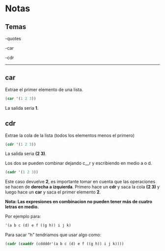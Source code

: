 # Notas

## Temas
-quotes

-car

-cdr

*** 

## car
Extrae el primer elemento de una lista.

```lisp
(car '(1 2 3))
```

La salida seria **1**.

## cdr
Extrae la cola de la lista (todos los elementos menos el primero)

```lisp
(cdr '(1 2 3))
```

La salida seria **(2 3)**.

Los dos se pueden combinar dejando c__r y escribiendo en medio a o d.

```lisp
(cadr '(1 2 3))
```
Este caso devuelve **2**, es importante tomar en cuenta que las operaciones se hacen de **derecha a izquierda**.
Primero hace un **cdr** y saca la cola **(2 3)** y luego hace un **car** y saca el primer elemento **2**.

**Nota: Las expresiones en combinacion no pueden tener más de cuatro letras en medio.**

Por ejemplo para:
```lisp
'(a b c (d) e f ((g h)) i j k)
```

Para sacar "h" tendriamos que usar algo como:
```lisp
(cadr (caaddr (cddddr'(a b c (d) e f ((g h)) i j k))))
```